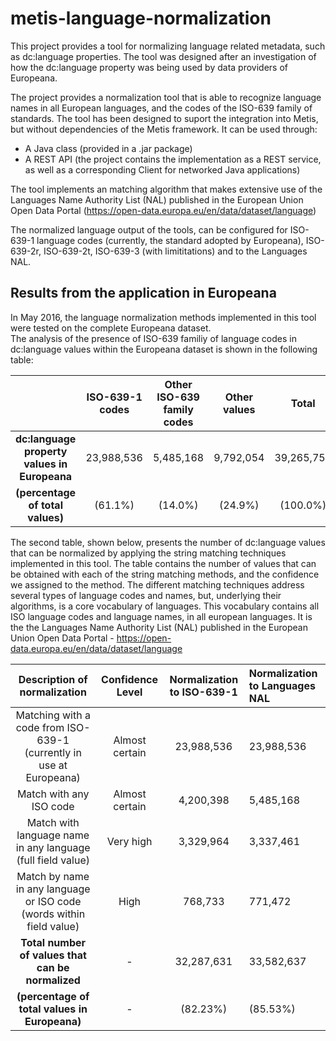 # metis-language-normalization

This project provides a tool for normalizing language related metadata, such as dc:language properties. The tool was designed after an investigation of how the dc:language property was being used by data providers of Europeana.

The project provides a normalization tool that is able to recognize language names in all European languages, and the codes of the ISO-639 family of standards.
The tool has been designed to suport the integration into Metis, but without dependencies of the Metis framework. It can be used through:
- A Java class (provided in a .jar package)
- A REST API (the project contains the implementation as a REST service, as well as a corresponding Client for networked Java applications)

The tool implements an matching algorithm that makes extensive use of the Languages Name Authority List (NAL) published in the European Union Open Data Portal (https://open-data.europa.eu/en/data/dataset/language)

The normalized language output of the tools, can be configured for ISO-639-1 language codes (currently, the standard adopted by Europeana), ISO-639-2r, ISO-639-2t, ISO-639-3 (with limititations) and to the Languages NAL.


## Results from the application in Europeana 

In May 2016, the language normalization methods implemented in this tool were tested on the complete Europeana dataset. 				
The analysis of the presence of ISO-639 familiy of  language codes  in dc:language values within the Europeana dataset is shown in the following table:				

|                                          | ISO-639-1 codes | Other ISO-639 family codes | Other values |   Total    |
|:----------------------------------------:|:---------------:|:--------------------------:|:------------:|:----------:|
| **dc:language property values in Europeana** |    23,988,536   |          5,485,168         |   9,792,054  | 39,265,758 |
|       **(percentage of total values)**       |      (61.1%)     |            (14.0%)           |     (24.9%)    |   (100.0%)  |

The second table, shown below, presents the number of dc:language values that can be normalized by applying the string matching techniques implemented in this tool. The table contains the number of values that can be obtained with each of the string matching methods, and the confidence we assigned to the method. The different matching techniques address several types of language codes and names, but, underlying their algorithms, is a core vocabulary of languages. This vocabulary contains all ISO language codes and language names, in all european languages. It is the the Languages Name Authority List (NAL) published in the European Union Open Data Portal  - https://open-data.europa.eu/en/data/dataset/language				

|                     Description of normalization                     | Confidence Level | Normalization to ISO-639-1 | Normalization to Languages NAL |
|:--------------------------------------------------------------------:|:----------------:|:--------------------------:|:------------------------------|
|  Matching with a code from ISO-639-1 (currently in use at Europeana) |  Almost certain  |         23,988,536         |           23,988,536           |
|                        Match with any ISO code                       |  Almost certain  |          4,200,398         |            5,485,168           |
|      Match with language name in any language (full field value)     |     Very high    |          3,329,964         |            3,337,461           |
| Match by name in any language or ISO code (words within field value) |       High       |           768,733          |             771,472            |
|             **Total number of values that can be normalized**           |         -        |         32,287,631         |           33,582,637           |
|                     **(percentage of total values in Europeana)**                     |         -        |           (82.23%)           |             (85.53%)             |
